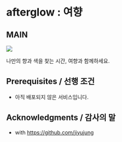 # afterglow : 여향

**MAIN**
-----------
<img src = "https://user-images.githubusercontent.com/52748335/122669899-4d123480-d1fa-11eb-920f-69eb758076d6.png">


나만의 향과 색을 찾는 시간, 여향과 함께하세요.




## Prerequisites / 선행 조건

 - 아직 배포되지 않은 서비스입니다.

## Acknowledgments / 감사의 말

* with https://github.com/jiyujung

